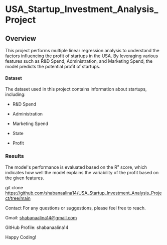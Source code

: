 # USA_Startup_Investment_Analysis_Project
## Overview
This project performs multiple linear regression analysis to understand the factors influencing the profit of startups in the USA. By leveraging various features such as R&D Spend, Administration, and Marketing Spend, the model predicts the potential profit of startups.

#### Dataset
The dataset used in this project contains information about startups, including:

- R&D Spend

- Administration

- Marketing Spend

- State

- Profit

### Results
The model's performance is evaluated based on the R² score, which indicates how well the model explains the variability of the profit based on the given features.

git clone https://github.com/shabanaalina14/USA_Startup_Investment_Analysis_Project/tree/main

Contact For any questions or suggestions, please feel free to reach.

Gmail: shabanaalina14@gmail.com

GitHub Profile: shabanaalina14

Happy Coding!
